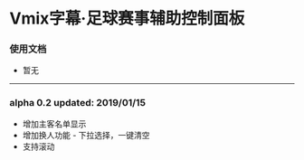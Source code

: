 # Vmix字幕·足球赛事辅助控制面板

### 使用文档

* 暂无

---

### alpha 0.2   updated: 2019/01/15

* 增加主客名单显示
* 增加换人功能 - 下拉选择，一键清空
* 支持滚动

